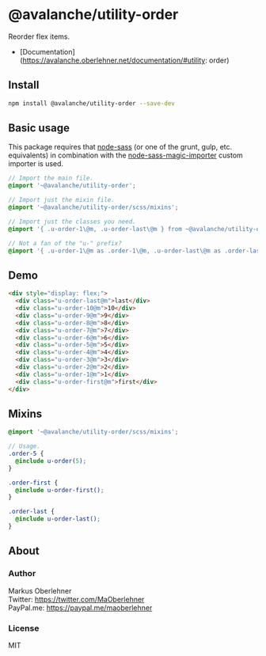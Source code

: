 # @avalanche/utility-order
Reorder flex items.

- [Documentation](https://avalanche.oberlehner.net/documentation/#utility: order)

## Install
```bash
npm install @avalanche/utility-order --save-dev
```

## Basic usage
This package requires that [node-sass](https://github.com/sass/node-sass) (or one of the grunt, gulp, etc. equivalents) in combination with the [node-sass-magic-importer](https://github.com/maoberlehner/node-sass-magic-importer) custom importer is used.

```scss
// Import the main file.
@import '~@avalanche/utility-order';

// Import just the mixin file.
@import '~@avalanche/utility-order/scss/mixins';

// Import just the classes you need.
@import '{ .u-order-1\@m, .u-order-last\@m } from ~@avalanche/utility-order';

// Not a fan of the "u-" prefix?
@import '{ .u-order-1\@m as .order-1\@m, .u-order-last\@m as .order-last\@m } from ~@avalanche/utility-order';
```

## Demo
```html
<div style="display: flex;">
  <div class="u-order-last@m">last</div>
  <div class="u-order-10@m">10</div>
  <div class="u-order-9@m">9</div>
  <div class="u-order-8@m">8</div>
  <div class="u-order-7@m">7</div>
  <div class="u-order-6@m">6</div>
  <div class="u-order-5@m">5</div>
  <div class="u-order-4@m">4</div>
  <div class="u-order-3@m">3</div>
  <div class="u-order-2@m">2</div>
  <div class="u-order-1@m">1</div>
  <div class="u-order-first@m">first</div>
</div>
```

## Mixins
```scss
@import '~@avalanche/utility-order/scss/mixins';

// Usage.
.order-5 {
  @include u-order(5);
}

.order-first {
  @include u-order-first();
}

.order-last {
  @include u-order-last();
}
```

## About
### Author
Markus Oberlehner  
Twitter: https://twitter.com/MaOberlehner  
PayPal.me: https://paypal.me/maoberlehner

### License
MIT
